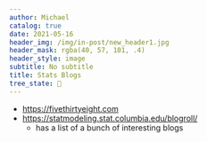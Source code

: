 ```yaml
---
author: Michael
catalog: true
date: 2021-05-16
header_img: /img/in-post/new_header1.jpg
header_mask: rgba(40, 57, 101, .4)
header_style: image
subtitle: No subtitle
title: Stats Blogs
tree_state: 🌱
---
```


- https://fivethirtyeight.com
- https://statmodeling.stat.columbia.edu/blogroll/
	- has a list of a bunch of interesting blogs